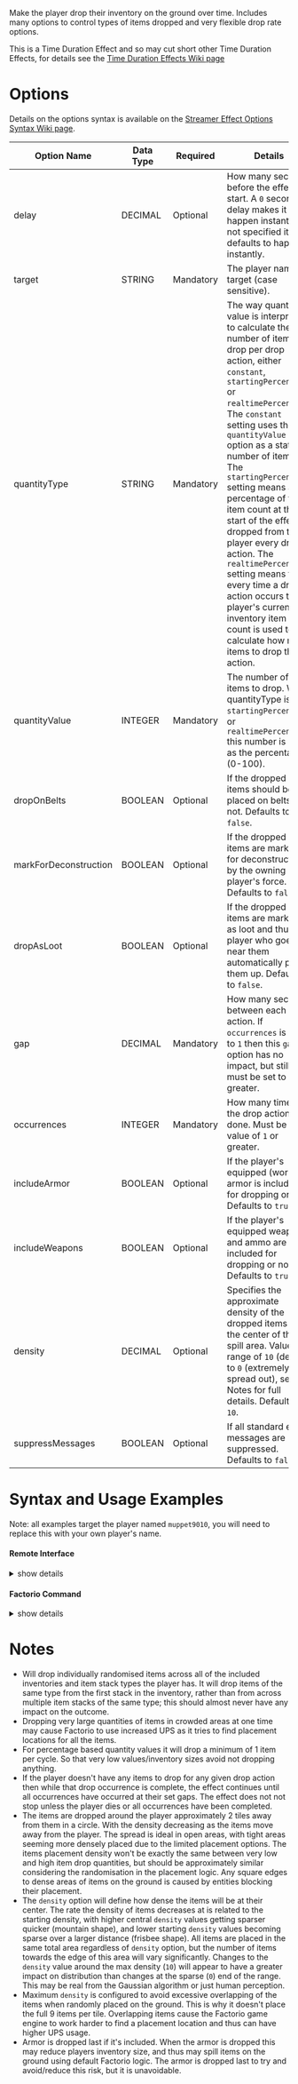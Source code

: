 Make the player drop their inventory on the ground over time. Includes many options to control types of items dropped and very flexible drop rate options.

This is a Time Duration Effect and so may cut short other Time Duration Effects, for details see the [Time Duration Effects Wiki page](https://github.com/muppet9010/factorio-muppet-streamer/wiki/Time-Duration-Effects)






# Options

Details on the options syntax is available on the [Streamer Effect Options Syntax Wiki page](https://github.com/muppet9010/factorio-muppet-streamer/wiki/Streamer-Effect-Options-Syntax).

| Option Name | Data Type | Required | Details |
| --- | --- | --- | --- |
| delay | DECIMAL | Optional | How many seconds before the effects start. A `0` second delay makes it happen instantly. If not specified it defaults to happen instantly. |
| target | STRING | Mandatory | The player name to target (case sensitive). |
| quantityType | STRING | Mandatory | The way quantity value is interpreted to calculate the number of items to drop per drop action, either `constant`, `startingPercentage` or `realtimePercentage`. The `constant` setting uses the `quantityValue` option as a static number of items. The `startingPercentage` setting means a percentage of the item count at the start of the effect is dropped from the player every drop action. The `realtimePercentage` setting means that every time a drop action occurs the player's current inventory item count is used to calculate how many items to drop this action. |
| quantityValue | INTEGER | Mandatory | The number of items to drop. When quantityType is `startingPercentage`, or `realtimePercentage` this number is used as the percentage (0-100). |
| dropOnBelts | BOOLEAN | Optional | If the dropped items should be placed on belts or not. Defaults to `false`. |
| markForDeconstruction | BOOLEAN | Optional | If the dropped items are marked for deconstruction by the owning player's force. Defaults to `false`. |
| dropAsLoot | BOOLEAN | Optional | If the dropped items are marked as loot and thus any player who goes near them automatically picks them up. Defaults to `false`. |
| gap | DECIMAL | Mandatory | How many seconds between each drop action. If `occurrences` is set to `1` then this `gap` option has no impact, but still must be set to `1` or greater. |
| occurrences | INTEGER | Mandatory | How many times the drop actions are done. Must be a value of `1` or greater. |
| includeArmor | BOOLEAN | Optional | If the player's equipped (worn) armor is included for dropping or not. Defaults to `true`. |
| includeWeapons | BOOLEAN | Optional | If the player's equipped weapons and ammo are included for dropping or not. Defaults to `true`. |
| density | DECIMAL | Optional | Specifies the approximate density of the dropped items at the center of their spill area. Value in range of `10` (dense) to `0` (extremely spread out), see Notes for full details. Defaults to `10`. |
| suppressMessages | BOOLEAN | Optional | If all standard effect messages are suppressed. Defaults to `false`. |




# Syntax and Usage Examples

Note: all examples target the player named `muppet9010`, you will need to replace this with your own player's name.

#### Remote Interface

<details><summary>show details</summary>
<p>

Remote Interface Syntax: `/sc remote.call('muppet_streamer_v2', 'run_command', 'muppet_streamer_v2_player_drop_inventory', [OPTIONS TABLE])`

The options must be provided as a Lua table.

Examples:

| Example | Code |
| --- | --- |
| dropping 10% of starting inventory items 5 times | `/sc remote.call('muppet_streamer_v2', 'run_command', 'muppet_streamer_v2_player_drop_inventory', {target="muppet9010", quantityType="startingPercentage", quantityValue=10, gap=2, occurrences=5})` |
| 10 drops of 5 items a time, allows dropping items on belts | `/sc remote.call('muppet_streamer_v2', 'run_command', 'muppet_streamer_v2_player_drop_inventory', {target="muppet9010", quantityType="constant", quantityValue=5, gap=2, occurrences=10, dropOnBelts=true})` |
| dropping all of inventory in 1 go | `/sc remote.call('muppet_streamer_v2', 'run_command', 'muppet_streamer_v2_player_drop_inventory', {target="muppet9010", quantityType="startingPercentage", quantityValue=100, gap=1, occurrences=1})` |


Further details and more advanced usage of using Remote Interfaces can be found here on the [Streamer Effect Options Syntax Wiki page](https://github.com/muppet9010/factorio-muppet-streamer/wiki/Streamer-Effect-Options-Syntax).

</p>
</details>



#### Factorio Command

<details><summary>show details</summary>
<p>

Command Syntax: `/muppet_streamer_v2_player_drop_inventory [OPTIONS TABLE AS JSON STRING]`

The effect's options must be provided as a JSON string of a table.

Examples:

| Example | Code |
| --- | --- |
| dropping 10% of starting inventory items 5 times | `/muppet_streamer_v2_player_drop_inventory {"target":"muppet9010", "quantityType":"startingPercentage", "quantityValue":10, "gap":2, "occurrences":5}` |
| 10 drops of 5 items a time, allows dropping items on belts | `/muppet_streamer_v2_player_drop_inventory {"target":"muppet9010", "quantityType":"constant", "quantityValue":5, "gap":2, "occurrences":10, "dropOnBelts":true}` |
| dropping all of inventory in 1 go | `/muppet_streamer_v2_player_drop_inventory {"target":"muppet9010", "quantityType":"startingPercentage", "quantityValue":100, "gap":1, "occurrences":1}` |

</p>
</details>



# Notes

- Will drop individually randomised items across all of the included inventories and item stack types the player has. It will drop items of the same type from the first stack in the inventory, rather than from across multiple item stacks of the same type; this should almost never have any impact on the outcome.
- Dropping very large quantities of items in crowded areas at one time may cause Factorio to use increased UPS as it tries to find placement locations for all the items.
- For percentage based quantity values it will drop a minimum of 1 item per cycle. So that very low values/inventory sizes avoid not dropping anything.
- If the player doesn't have any items to drop for any given drop action then while that drop occurrence is complete, the effect continues until all occurrences have occurred at their set gaps. The effect does not not stop unless the player dies or all occurrences have been completed.
- The items are dropped around the player approximately 2 tiles away from them in a circle. With the density decreasing as the items move away from the player. The spread is ideal in open areas, with tight areas seeming more densely placed due to the limited placement options. The items placement density won't be exactly the same between very low and high item drop quantities, but should be approximately similar considering the randomisation in the placement logic. Any square edges to dense areas of items on the ground is caused by entities blocking their placement.
- The `density` option will define how dense the items will be at their center. The rate the density of items decreases at is related to the starting density, with higher central `density` values getting sparser quicker (mountain shape), and lower starting `density` values becoming sparse over a larger distance (frisbee shape). All items are placed in the same total area regardless of `density` option, but the number of items towards the edge of this area will vary significantly. Changes to the `density` value around the max density (`10`) will appear to have a greater impact on distribution than changes at the sparse (`0`) end of the range. This may be real from the Gaussian algorithm or just human perception.
- Maximum `density` is configured to avoid excessive overlapping of the items when randomly placed on the ground. This is why it doesn't place the full 9 items per tile. Overlapping items cause the Factorio game engine to work harder to find a placement location and thus can have higher UPS usage.
- Armor is dropped last if it's included. When the armor is dropped this may reduce players inventory size, and thus may spill items on the ground using default Factorio logic. The armor is dropped last to try and avoid/reduce this risk, but it is unavoidable.